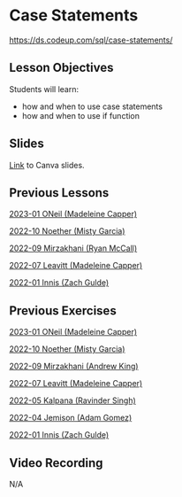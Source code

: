 # Case Statements
https://ds.codeup.com/sql/case-statements/


## Lesson Objectives
Students will learn:
- how and when to use case statements
- how and when to use if function


## Slides
[Link](https://www.canva.com/design/DAFk-FVjV3s/rhQh-nNYmmbxUwMRVvS2AA/edit?utm_content=DAFk-FVjV3s&utm_campaign=designshare&utm_medium=link2&utm_source=sharebutton) to Canva slides.

## Previous Lessons
[2023-01 ONeil (Madeleine Capper)](https://github.com/CodeupClassroom/oneil-sql/blob/main/case_statements_lesson.sql)

[2022-10 Noether (Misty Garcia)](https://github.com/CodeupClassroom/noether-database-exercises/blob/main/case_statement_lesson.sql)

[2022-09 Mirzakhani (Ryan McCall)](https://github.com/CodeupClassroom/mirzakhani-database-exercises/blob/main/case_statements_lecture.sql)

[2022-07 Leavitt (Madeleine Capper)](https://github.com/CodeupClassroom/leavitt-database-exercises-/blob/main/case_states_temp_tables_lesson.sql)

[2022-01 Innis (Zach Gulde)](https://github.com/CodeupClassroom/innis-database-exercises/blob/main/case.sql)


## Previous Exercises
[2023-01 ONeil (Madeleine Capper)](https://github.com/CodeupClassroom/oneil-sql/blob/main/case_statement_review.sql)

[2022-10 Noether (Misty Garcia)](https://github.com/CodeupClassroom/noether-database-exercises/blob/main/case_statement_exercises.sql)

[2022-09 Mirzakhani (Andrew King)](https://github.com/CodeupClassroom/mirzakhani-database-exercises/blob/main/case_exercises.sql)

[2022-07 Leavitt (Madeleine Capper)](https://github.com/CodeupClassroom/leavitt-database-exercises-/blob/main/case_exercises.sql)

[2022-05 Kalpana (Ravinder Singh)](https://github.com/CodeupClassroom/kalpana-database-exercises/blob/main/case_exercises.sql)

[2022-04 Jemison (Adam Gomez)](https://github.com/CodeupClassroom/jemison-databases-exercises/blob/main/case_exercises.sql)

[2022-01 Innis (Zach Gulde)](https://github.com/CodeupClassroom/innis-database-exercises/blob/main/case_exercise.sql)


## Video Recording
N/A